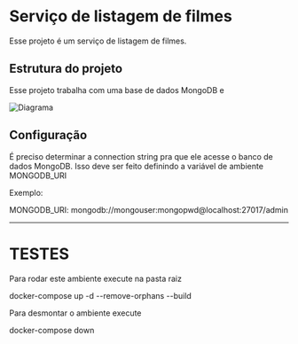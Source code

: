 # Serviço de listagem de filmes

Esse projeto é um serviço de listagem de filmes. 

## Estrutura do projeto

Esse projeto trabalha com uma base de dados MongoDB e 

![Diagrama](./img/diagrama.png)

## Configuração

É preciso determinar a connection string pra que ele acesse o banco de dados MongoDB. Isso deve ser feito definindo a variável de ambiente MONGODB_URI

Exemplo:

MONGODB_URI: mongodb://mongouser:mongopwd@localhost:27017/admin

-----------------------------------------

# TESTES

<p>Para rodar este ambiente execute na pasta raiz</p>

<p>docker-compose up -d --remove-orphans --build</p>

<p>Para desmontar o ambiente execute</p>

<p>docker-compose down</p>


